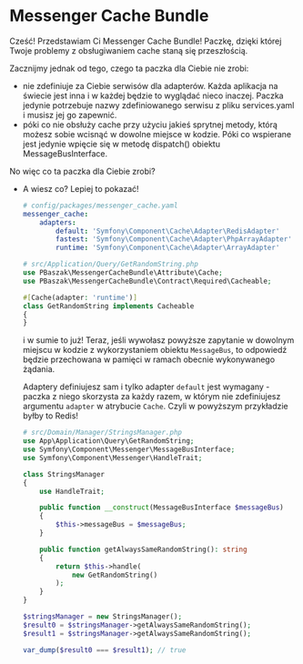 # Messenger Cache Bundle #

Cześć! Przedstawiam Ci Messenger Cache Bundle! Paczkę, dzięki której Twoje problemy z obsługiwaniem cache staną się przeszłością.

Zacznijmy jednak od tego, czego ta paczka dla Ciebie nie zrobi:

- nie zdefiniuje za Ciebie serwisów dla adapterów. Każda aplikacja na świecie jest inna i w każdej będzie to wyglądać nieco inaczej. Paczka jedynie potrzebuje nazwy zdefiniowanego serwisu z pliku services.yaml i musisz jej go zapewnić.
- póki co nie obsłuży cache przy użyciu jakieś sprytnej metody, którą możesz sobie wcisnąć w dowolne miejsce w kodzie. Póki co wspierane jest jedynie wpięcie się w metodę dispatch() obiektu MessageBusInterface. 

No więc co ta paczka dla Ciebie zrobi?

- A wiesz co? Lepiej to pokazać!
    ```yaml
    # config/packages/messenger_cache.yaml
    messenger_cache:
        adapters:
            default: 'Symfony\Component\Cache\Adapter\RedisAdapter'
            fastest: 'Symfony\Component\Cache\Adapter\PhpArrayAdapter'
            runtime: 'Symfony\Component\Cache\Adapter\ArrayAdapter'
    ```

    ```php
    # src/Application/Query/GetRandomString.php
    use PBaszak\MessengerCacheBundle\Attribute\Cache;
    use PBaszak\MessengerCacheBundle\Contract\Required\Cacheable;

    #[Cache(adapter: 'runtime')]
    class GetRandomString implements Cacheable
    {
    }
    ```
    i w sumie to już! Teraz, jeśli wywołasz powyższe zapytanie w dowolnym miejscu w kodzie z wykorzystaniem obiektu `MessageBus`, to odpowiedź będzie przechowana w pamięci w ramach obecnie wykonywanego żądania.

    Adaptery definiujesz sam i tylko adapter `default` jest wymagany - paczka z niego skorzysta za każdy razem, w którym nie zdefiniujesz argumentu `adapter` w atrybucie `Cache`. Czyli w powyższym przykładzie byłby to Redis!

    ```php
    # src/Domain/Manager/StringsManager.php
    use App\Application\Query\GetRandomString;
    use Symfony\Component\Messenger\MessageBusInterface;
    use Symfony\Component\Messenger\HandleTrait;

    class StringsManager
    {
        use HandleTrait;

        public function __construct(MessageBusInterface $messageBus)
        {
            $this->messageBus = $messageBus;
        }

        public function getAlwaysSameRandomString(): string
        {
            return $this->handle(
                new GetRandomString()
            );
        }
    }

    $stringsManager = new StringsManager();
    $result0 = $stringsManager->getAlwaysSameRandomString();
    $result1 = $stringsManager->getAlwaysSameRandomString();

    var_dump($result0 === $result1); // true
    ```
